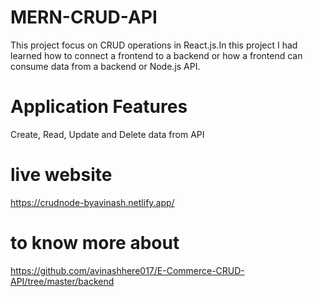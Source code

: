 # MERN-CRUD-API

This project focus on CRUD operations in React.js.In this project I had learned how to connect a frontend to a backend or how a frontend can consume data from a backend or Node.js API.

# Application Features
Create, Read, Update and Delete data from API

# live website 
https://crudnode-byavinash.netlify.app/

# to know more about 
https://github.com/avinashhere017/E-Commerce-CRUD-API/tree/master/backend

